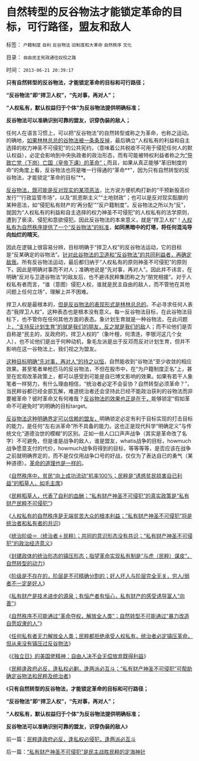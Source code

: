 # 自然转型的反谷物法才能锁定革命的目标，可行路径，盟友和敌人

标签： `户籍制度` `自利` `反谷物法` `旧制度和大革命` `自然秩序` `文化` 

目录： `自由民主宪政通往奴役之路`

时间： `2013-06-21 20:39:17`

**只有自然转型的反谷物法，才能锁定革命的目标和可行路径；**

**“反谷物法”即“捍卫人权”，“先对事，再对人”；**

**“人权私有，默认权益归于个体”为反谷物法提供明确标准；**

**反谷物法可以准确识别可靠的盟友，识穿伪装的敌人；**



任何人在语言习惯上，可以把“反谷物法”的自然转型或称之为革命，也称之运动。的确地，[如果林林总总的谷物法被一条条反掉](../../../2013/6/3/大革命终致极权，反谷物法终有民主.md)，最后确立“人权私有的利益和自主选择的权力神圣不可侵犯”的公共宪约，（意味着公共税收不可用于侵犯任何人的默认权益），必定会影响到中央执政者的政治形态，而有可能被特权利益者称之为[“导致亡党（下岗）亡国（皇帝下课）的革命”；](../../../2012/12/19/危机管理中的“亡党”危机；公有制背景的“亡党”是重大危机；.md)而且，如果从真正能够“革旧制度的命”的角度上看，反谷物法也将是唯一行得通的“革命**”，因为只有自然转型的反谷物法，才能锁定“革命的目标”**。

[反谷物法，既可能是反对现实的某项恶法](../../../2012/2/13/民主进程与革命势不两立.md)，比方说方便机构打新的“干预新股高价发行”“行政监管市场”，以及“凯恩斯主义”“土地财政”；也可以是反对现实酝酿的某种恶法，如“侵犯私有财产的‘再分配’”“反户籍制度”。反谷物法之所以为“反”，就因为“人权私有的利益和自主选择的权力神圣不可侵犯”的人权私有的法学原则，遭到了亵渎、侵犯和意欲侵犯。因此反谷物法的本来意义，就是“捍卫人权”！[人权私有为自然秩序提供了一个“反谷物法”的标准](../../../2013/6/12/“私有财产神圣不可侵犯”对统治者的意义是“稳定税源”.md)，**如同黑暗中的灯塔，将任何混沌导向灿烂的晴天**。

因此在逻辑上很容易分辨，目标明确于“捍卫人权”的反谷物法运动，它的目标是“反某确定的谷物法”。[针对此谷物法的卫道和“反谷物法”的共同利益者，再确定敌我](../../../2013/6/3/大革命终致极权，反谷物法终有民主.md)。所有反谷物法运动，最后都归纳于“人权私有的原则神圣不可侵犯”的原则下。因此是明确对事而不对人；准确地说是“先对事，再对人”。因此并不讳言，在明确“反对与卫道谷物法”的敌友后，也不避讳民粹集团称之为“朋党相援”。对于人权私有者而言，“谁（意图）侵犯人权，谁就是民主自由的敌人，而不管他在其他问题上任何立场”，理解上并不困难。

捍卫人权是最根本的，[但是反谷物法的表现形式是林林总总的](../../../2013/6/15/统治者必定镇压革命，但从来没有镇压过自然转型“反谷物法”.md)。不必寻求任何人表态“我捍卫人权”，这种表态也是根本没有意义。每一反谷物法目标，在此谷物法目标下，也不管你在任何其他方面的表态。象计划生育就是一种谷物法，在此问题上[，“支持反计划生育”的就是我们的朋友，反之就是我们的敌](../../../2012/10/22/基督教信仰的计划生育.md)人；而不论他们是否自称是“民主的，反政府的，捍卫人权的”（象叶檀，何清涟，李银河这几个女人），也不论他们是出于何种动机，象毛左派是出于反邓而反对计划生育，但并不影响在这一谷物法上，我们视之为盟友。

[这种目标明确“先对事，再对人”的持之以恒](../../../2010/4/26/认人只能污合，认理可以成军.md)，自然能收到“谷物法”至少收敛的相应效果。甚至笔者单枪匹马的反谷物法，不但在股市中，在“为户籍制度正名”上，甚至在宏观改革政策上，都可以感受到可能是自已博文影响的效果。如果有若干人象笔者一样努力，有什么理由相信，“统治者必定不会妥协？自然转型必须革命？”，当民粹谷都已经全部瓦解，难道统治者还会坚持此已经不能政治获利的谷物法而非要被革命？彼时革命又有何难哉？[反谷物法的效果也正是在于，](../../../2013/6/15/统治者必定镇压革命，但从来没有镇压过自然转型“反谷物法”.md)能够锁定“假如革命不可避免时”的明确的目标target。

[反谷物法这种明确界定可以信赖的盟友，](../../../2012/2/13/民主进程与革命势不两立.md)明确锁定必定有利于目标实现的打击目标的能力，是任何“左右派革命”所不具备的能力。这也正是现代科学“明确定义”与传统文化“道德治世的模糊”的区别。正如一些人口口声声战争（其实是革命改了名字）不可避免，但是谁是战争的敌人，谁是盟友，whatis战争的目标，howmuch战争愿意支付的代价，howmuch战争将得到的目标，等等等等，是否应该在战争之前就明确界定的，而不是仅仅用战争口号的好战，仅仅为了表达自已的勇气（某种道德）。[革命的道理也是一样的](../../../2012/2/19/革命必须模糊，阴谋论必不可少；货币战争和转基因.md)。

《[自然秩序中，贫民“向上成功流动”机率100%；民粹是“诱惑贫民损害自已利益”的稻草人，如毛主席](../../../2013/6/11/反户籍制度，反自然秩序的民粹稻草人.md)》

《[民粹稻草人，代表了自利的血酬；“私有财产神圣不可侵犯”的真实政策是“私有财产民粹不可侵犯”](../../../2013/6/11/私有财产民粹不可侵犯.md)》

《[人权私有的自然秩序是无端贫苦大众的根本利益；“私有财产神圣不可侵犯”将是统治者和私有者的共识](../../../2013/6/12/“私有财产神圣不可侵犯”将是统治者和私有者的共识.md)》

《[统治阶级＝（统治者＋民粹）；共同的意识形态没有共识；“私有财产神圣不可侵犯”的政治经济意义](../../../2013/6/12/“私有财产神圣不可侵犯”对统治者的意义是“稳定税源”.md)》

《[封建政体的统治形态的镇压形态；指望革命实现私有制是“与虎（民粹）谋皮”，自然转型的动力](../../../2013/6/12/封建政治的镇压形态和统治形态，与虎谋皮的大革命.md)》

《[阶级是不存在的，阶层是不可精确分割的；好人坏人与阶层完全无关，穷人/弱者不一定是好人](../../../2013/6/13/阶级是不存在的，阶层是不可精确分割的，消耗税收的扣帽子.md)》

《[私有财产是技术进步的源泉；有恒产者有恒心，私有财产的感受诱导富人“向善”](../../../2013/6/15/有恒产者有恒心，私有财产是人类文明万善之源.md)》

《[自然秩序不可能通过“革命夺权，解放全人类”；自然转型不可能通过“暴力改造自愿奴隶的人”](../../../2013/6/15/自然秩序不可能通过革命建构，“革命!多少复古以你为名”！.md)》

《[任何私有者无力解放全人类；民粹都拒绝承受人权私有，统治者必定镇压革命，但从来没有镇压过反谷物法](../../../2013/6/15/统治者必定镇压革命，但从来没有镇压过自然转型“反谷物法”.md)》

《[《独立日》的美国佬精神：自由人决不会无偿放弃既得利益](../../../2013/6/15/《独立日》的美国精神：自由人决不放弃既得利益；.md)》

《[民粹逢政府必反，逢私权必剿，逢两派必互斗；“私有财产神圣不可侵犯”可帮助确定谷物法和民粹及统治者](../../../2013/6/21/民粹逢政府必反，逢私权必侵犯，逢两派必互斗.md)》

《**只有自然转型的反谷物法，才能锁定革命的目标和可行路径；**

**“反谷物法”即“捍卫人权”，“先对事，再对人”；**

**“人权私有，默认权益归于个体”为反谷物法提供明确标准；**

**反谷物法可以准确识别可靠的盟友，识穿伪装的敌人**》



前一篇：[民粹逢政府必反，逢私权必侵犯，逢两派必互斗](../../../2013/6/21/民粹逢政府必反，逢私权必侵犯，逢两派必互斗.md)

后一篇：[“私有财产神圣不可侵犯”是民主战胜民粹的定海神针](../../../2013/6/21/“私有财产神圣不可侵犯”是民主战胜民粹的定海神针.md)
